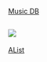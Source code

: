 [Music DB](https://stusong.notion.site/Music-DB-24b006ce06404c1397444717e28bef86?pvs=4)

![](https://file.notion.so/f/f/26c3bb49-2dc4-4ab8-8965-b222c5c8b716/41479cc8-9d3a-47a7-92ba-c4ef647210ff/qrcode1.png?table=block&id=11634405-dce4-8068-af55-ffe9b2c8251e&spaceId=26c3bb49-2dc4-4ab8-8965-b222c5c8b716&expirationTimestamp=1728216000000&signature=lgND02_QHgpNrMhKVdaItyB-O2KGYkRq1-7bAbkkjU4&downloadName=qrcode1.png)
---
[AList](https://46145963.r12.cpolar.top/)
